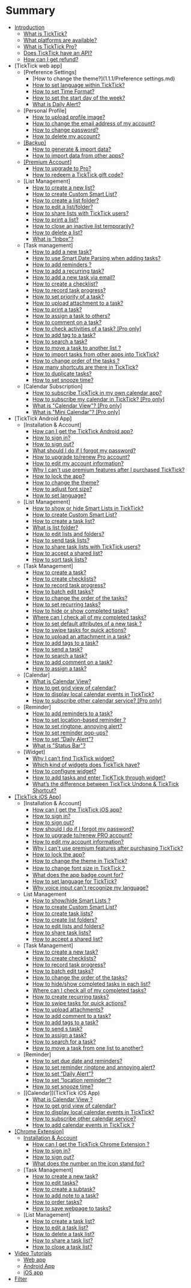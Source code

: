 # Summary

* [Introduction](README.md)
  * [What is TickTick?](what_is_ticktick.md)
  * [What platforms are available?](which_device_is_needed_to_use_ticktick.md)
  * [What is TickTick Pro?](is_ticktick_free.md)
  * [Does TickTick have an API?](does_ticktick_have_an_api.md)
  * [How can I get refund?](how_can_i_get_refund.md)
* \[TickTick web app\]
  * \[Preference Settings\]
    * \[How to change the  theme?\]\(1.1.1/Preference settings.md\)
    * [How to set language within TickTick?](how_to_set_language_in_ticktick.md)
    * [How to set Time Format?](ticktick_web_app/how_to_set_time_format.md)
    * [How to set the start day of the week?](ticktick_web_app/how_to_set_the_start_of_week.md)
    * [What is Daily Alert?](ticktick_web_app/how_to_set_daily_alert_time.md)
  * \[Personal Profile\]
    * [How to upload profile image?](ticktick_web_app/how_to_upload_your_profile_image.md)
    * [How to change the email address of my account?](ticktick_web_app/how_to_change_the_email_address_of_your_account.md)
    * [How to change password?](ticktick_web_app/how_to_change_password.md)
    * [How to delete my account?](ticktick_web_app/how_to_delete_your_account.md)
  * [\[Backup\]]([backup])
    * [How to generate & import data?](how_to_generate_&_import_data.md)
    * [How to import data from other apps?](how_to_import_data_from_other_apps.md)
  * [\[Premium Account\]]([premium_account].md)
    * [How to upgrade to Pro?](how_to_upgrade_to_pro.md)
    * [How to redeem a TickTick gift code?](how_to_redeem_a_ticktick_gift_code.md)
  * \[List Management\]
    * [How to create a new list?](ticktick_web_app/how_to_add_a_new_list.md)
    * [How to create Custom Smart List?](how_to_create_custom_samrt_list.md)
    * [How to create a list folder?](how_to_create_a_list_folder.md)
    * [How to edit a list\/folder?](ticktick_web_app/how_to_edit_lists.md)
    * [How to share lists with TickTick users?](ticktick_web_app/how_to_share_lists.md)
    * [How to print a list?](ticktick_web_app/how_to_print_a_list.md)
    * [How to close an inactive list temporarily?](ticktick_web_app/how_to_close_a_list.md)
    * [How to delete a list?](ticktick_web_app/how_to_delete_a_list.md)
    * [What is “Inbox”?](ticktick_web_app/what_is_inbox.md)
  * \[Task management\]
    * [How to add a new task?](ticktick_web_app/)
    * [How to use Smart Date Parsing when adding tasks?](how_to_use_smart_date_parsing_when_adding_tasks.md)
    * [How to add reminders ?](how_to_add_reminders.md)
    * [How to add a recurring task?](ticktick_web_app/how_to_add_a_recurring_task.md)
    * [How to add a new task via email?](ticktick_web_app/how_to_add_a_new_via_email.md)
    * [How to create a checklist?](ticktick_web_app/how_to_create_checklist.md)
    * [How to record task progress?](web-How_to_record_task_progress.md)
    * [How to set priority of a task?](ticktick_web_app/how_to_set_priority_of_a_task.md)
    * [How to upload attachment to a task?](ticktick_web_app/how_to_upload_attachment_to_a_task.md)
    * [How to print a task?](ticktick_web_app/how_to_print_a_task.md)
    * [How to assign a task to others?](ticktick_web_app/how_to_assign_a_task_to_others.md)
    * [How to comment on a task?](ticktick_web_app/how_to_comment_on_a_task.md)
    * [How to check activities of a task? \[Pro only\]](ticktick_web_app/how_to_check_revision_history_of_a_task.md)
    * [How to add tag to a task?](ticktick_web_app/how_to_add_tag_to_a_task.md)
    * [How to search a task?](ticktick_web_app/how_to_search_a_task.md)
    * [How to move a task to another list ?](ticktick_web_app/how_to_move_a_task_in_another_list.md)
    * [How to import tasks from other apps into TickTick?](ticktick_web_app/how_to_import_tasks_from_other_apps_into_ticktick.md)
    * [How to change order of the tasks ?](ticktick_web_app/how_to_change_order_of_tasks.md)
    * [How many shortcuts are there in TickTick?](ticktick_web_app/how_many_shortcuts_are_there_in_ticktick.md)
    * [How to duplicate tasks?](how_to_duplicate_tasks.md)
    * [How to set snooze time?](how_to_set_snooze_time.md)
  * \[Calendar Subscription\]
    * [How to subscribe TickTick in my own calendar app?](ticktick_web_app/how_to_subscribe_ticktick_in_my_own_calendar_app.md)
    * [How to subscribe my calendar in TickTick? \[Pro only\]](ticktick_web_app/how_to_subscribe_my_calendar_in_ticktick.md)
    * [What is "Calendar View"? \[Pro only\]](ticktick_web_app/what_is_calendar_view.md)
    * [What is "Mini Calendar"? \[Pro only\]](ticktick_web_app/what_is_mini_calendar.md)
* \[TickTick Android App\]
  * \[Installation & Account\]
    * [How can I get the TickTick Android app?](android_app/1_how_can_i_get_the_ticktick_android_app.md)
    * [How to sign in?](android_app/2_how_to_sign_in.md)
    * [How to sign out?](android_app/3_how_to_sign_out.md)
    * [What should I do if I forgot my password?](android_app/4_how_should_i_do_if_i_forgot_my_password.md)
    * [How to upgrade to\/renew Pro account?](android_app/5_how_to_upgrade_torenew_pro_account.md)
    * [How to edit my account information?](android_app/how_to_edit_my_account_information.md)
    * [Why I can't use premium features after I purchased TickTick?](android_app/how_should_i_do_if_i_still_cant_use_premium_features_after_i_purchase_ticktick.md)
    * [How to lock the app?](android_app/6_how_to_lock_the_app.md)
    * [How to change the theme?](android_app/7_how_to_choose_app_theme.md)
    * [How to adjust font size?](android_app/how_to_change_font_size.md)
    * [How to set language?](how_to_set_language.md)
  * \[List Management\]
    * [How to show or hide Smart Lists  in TickTick?](android_app/how_many_default_lists_are_there_in_ticktick.md)
    * [How to create Custom Smart List?](how_to_create_custom_smart_list.md)
    * [How to create a task list?](android_app/1_how_to_create_a_task_list.md)
    * [What is list folder?](how_to_create_list_folders.md)
    * [How to edit lists and folders?](android_app/2_how_to_editrenamedelete_a_task_list.md)
    * [How to send task lists?](how_to_send_task_lists.md)
    * [How to share task lists with TickTick users?](android_app/4_how_to_share_a_task_list.md)
    * [How to accept a shared list?](android_app/how_to_accept_lists_from_others.md)
    * [How to sort task lists?](android_app/5_how_to_change_the_order_of_task_lists.md)
  * \[Task Management\]
    * [How to create a task?](android_app/1_how_to_create_a_new_task.md)
    * [How to create checklists?](android_app/how_to_create_checklists_in_a_subtask.md)
    * [How to record task progress?](how_to_record_task_progress.md)
    * [How to batch edit tasks?](android_app/2_how_to_batch_edit_tasks.md)
    * [How to change the order of the tasks?](android_app/3_how_to_change_the_order_of_tasks.md)
    * [How to set recurring tasks?](android_app/how_to_set_recurring_tasks.md)
    * [How to hide or show completed tasks?](android_app/4_how_to_archive_tasks.md)
    * [Where can I check all of my completed tasks?](android_app/11_how_to_check_completed_tasks.md)
    * [How to set default attributes of a new task ?](android_app/7_how_to_set_default_due_date_for_new_task.md)
    * [How to swipe tasks for quick actions?](android_app/8_how_to_swipe_tasks_for_quick_actions.md)
    * [How to upload an attachment in a task?](android_app/10_how_to_upload_attachment.md)
    * [How to add tags to a task?](android_app/12_how_to_add_tags_to_a_task.md)
    * [How to send a task?](how_to_send_a_task.md)
    * [How to search a task?](android_app/how_to_search_a_task.md)
    * [How to add comment on a task?](android_app/13how_to_add_comment_on_a_task.md)
    * [How to assign a task?](android_app/how_to_assign_a_task_list.md)
  * \[Calendar\]
    * [What is Calendar View?](what_is_calendar_view.md)
    * [How to get grid view of calendar?](how_to_get_grid_view_of_calendar.md)
    * [How to display local calendar events in TickTick?](android_app/1_how_to_display_local_calendar_events_in_ticktick.md)
    * [How to subscribe other calendar service? \[Pro only\]](android_app/3_how_to_subscribe_other_calendar_service.md)
  * \[Reminder\]
    * [How to add reminders to a task?](android_app/1_how_to_set_due_date_&_reminder_for_a_task.md)
    * [How to set location-based reminder ?](android_app/3_how_to_set_location_reminder.md)
    * [How to set ringtone, annoying alert?](android_app/6_how_to_change_the_ringtone.md)
    * [How to set reminder pop-ups?](android_app/4_how_should_i_do_if_i_dont_want_the_reminder_pop-up.md)
    * [How to set “Daily Alert”?](android_app/7_how_to_set_daily_alert.md)
    * [What is "Status Bar"?](android_app/8_how_to_enable_reminder_in_status_bar.md)
  * \[Widget\]
    * [Why I can’t find TickTick widget?](android_app/1_why_i_cant_find_ticktick_widget.md)
    * [Which kind of widgets does TickTick have?](android_app/2_which_kind_of_widgets_does_ticktick_have.md)
    * [How to configure widget?](android_app/3_how_to_configure_widget.md)
    * [How to add tasks and enter TicKTick through widget?](android_app/how_to_add_tasks_and_enter_ticktick_through_widget.md)
    * [What’s the difference between TickTick Undone & TickTick Shortcut?](whats_the_difference_between_ticktick_undone_&_ticktick_shortcut.md)
* [\[TickTick iOS App\]](ticktick-ios-app.md)
  * \[Installation & Account\]
    * [How can I get the TickTick iOS app?](ios_app/1_how_can_i_get_the_ticktick_iphone_app.md)
    * [How to sign in?](ios_app/2_how_to_sign_in.md)
    * [How to sign out?](ios_app/3_how_to_sign_out.md)
    * [How should I do if I forgot my password?](ios_app/4_how_should_i_do_if_i_forgot_my_password.md)
    * [How to upgrade to\/renew PRO account?](ios_app/5_how_to_upgrade_torenew_pro_account.md)
    * [How to edit my account information?](ios_app/how_to_edit_my_account_information.md)
    * [Why I can't use premium features after purchasing TickTick?](ios_app/how_should_i_do_if_i_still_cant_use_premium_features_after_i_purchase_ticktick.md)
    * [How to lock the app?](ios_app/how_to_lock_the_app.md)
    * [How to change the theme in TickTick?]([installation_&_account].md)
    * [How to change font size in TickTick？](ios_app/how_to_change_language_and_font_size_in_ticktick.md)
    * [What does the app badge count for?](ios_app/what_does_the_app_badge_count_for.md)
    * [How to set language for TickTick?](how_to_set_language_for_ticktick.md)
    * [Why voice input can't recognize my language?](why_voice_input_cant_recognize_my_language.md)
  * List Management
    * [How to show\/hide Smart Lists ?](how_to_showhide_smart_lists.md)
    * [How to create Custom Smart List?](How_to_create_custom_smart_list.md)
    * [How to create task lists?](how_to_create_task_lists.md)
    * [How to create list folders?](How_to_create_list_folders.md)
    * [How to edit lists and folders?](how_to_edit_lists_and_folders.md)
    * [How to share task lists?](how_to_share_task_lists.md)
    * [How to accept a shared list?](how_to_accept_a_shared_list.md)
  * \[Task Management\]
    * [How to create a new task?](ios_app/1how_to_create_a_new_task_md.md)
    * [How to create checklists?](ios_app/5_how_to_create_checklist.md)
    * [How to record task progress?](How_to_record_task_progress.md)
    * [How to batch edit tasks?](ios_app/2_how_to_batch_edit_tasks.md)
    * [How to change the order of the tasks?](ios_app/3_how_to_change_the_order_of_tasks.md)
    * [How to hide\/show completed tasks in each list?](ios_app/4_how_to_archive_tasks.md)
    * [Where can I check all of my completed tasks?](ios_app/how_can_i_check_completed_tasks.md)
    * [How to create recurring tasks?](ios_app/how_to_create_recurring_tasks.md)
    * [How to swipe tasks for quick actions?](ios_app/6_how_to_swipe_tasks_for_quick_actions.md)
    * [How to upload attachments?](ios_app/7_how_to_upload_attachment.md)
    * [How to add comment to a task?](ios_app/8_how_to_add_comment_to_a_task.md)
    * [How to add tags to a task?](ios_app/9how_to_add_tags_to_a_task.md)
    * [How to send s task?](how_to_send_s_task.md/task_management.md)
    * [How to assign a task?](ios_app/how_to_assign_tasks_to_others.md)
    * [How to search for a task?](ios_app/how_to_search_for_a_task.md)
    * [How to move a task from one list to another?](how_to_move_a_task_from_one_list_to_another.md)
  * \[Reminder\]
    * [How to set due date and  reminders?](ios_app/1_how_to_set_due_date_&_reminder_for_a_task.md)
    * [How to set reminder ringtone and annoying alert?](how_to_set_ringtone_for_reminders.md)
    * [How to set “Daily Alert”?](ios_app/4_how_to_set_daily_alert.md)
    * [How to set “location reminder”?](ios_app/5_how_to_set_location_reminder.md)
    * [How to set snooze time?](how_to_set_custom_snooze_time.md)
  * \[\[Calendar\]\]\(TickTick iOS App\)
    * [What is Calendar View ?](what_is_calendar_view_used_for.md)
    * [How to get grid view of calendar?](How_to_get_grid_view_of_calendar.md)
    * [How to display local calendar events in TickTick?](ios_app/1_how_to_display_local_calendar_events_in_ticktick.md)
    * [How to subscribe other calendar service?](ios_app/3_how_to_subscribe_other_calendar_service.md)
    * [How to add calendar events in TickTick ?](ios_app/2_how_to_add_calendar_events_in_ticktick.md)
* [\[Chrome Extension\]](chrome-extension.md)
  * [Installation & Account](chrome_extension_app/installation_&_account.md)
    * [How can I get the TickTick Chrome Extension ?](chrome_extension_app/1_how_can_i_get_the_ticktick_chrome_extension_app.md)
    * [How to sign in?](chrome_extension_app/2_how_to_sign_in.md)
    * [How to sign out?](chrome_extension_app/3_how_to_sign_out.md)
    * [What does the number on the icon stand for?](chrome_extension_app/4_what_does_the_number_on_the_icon_stand_for.md)
  * \[Task Management\]
    * [How to create a new task?](chrome_extension_app/1_how_to_create_a_new_task.md)
    * [How to edit tasks?](chrome_extension_app/2_how_to_edit_tasks.md)
    * [How to create a subtask?](chrome_extension_app/3_how_to_create_a_subtask.md)
    * [How to add note to a task?](chrome_extension_app/4_how_to_add_note_to_a_task.md)
    * [How to order tasks?](chrome_extension_app/5_how_to_order_tasks.md)
    * [How to save webpage to tasks?](chrome_extension_app/6_how_to_save_webpage_to_tasks.md)
  * \[List Management\]
    * [How to create a task list?](chrome_extension_app/1_how_to_create_a_task_list.md)
    * [How to edit a task list?](chrome_extension_app/2_how_to_edit_a_task_list.md)
    * [How to delete a task list?](chrome_extension_app/3_how_to_delete_a_task_list.md)
    * [How to share a task list?](chrome_extension_app/4_how_to_share_a_task_list.md)
    * [How to close a task list?](chrome_extension_app/5_how_to_close_a_task_list.md)
* [Video Tutorials](video_tutorials/README.md)
  * [Web app](video_tutorials/web_app.md)
  * [Android App](video_tutorials/android_app.md)
  * [iOS app](video_tutorials/ios_app.md)
* [Filter](filter.md)

